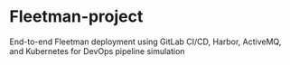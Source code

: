 # Fleetman-project
End-to-end Fleetman deployment using GitLab CI/CD, Harbor, ActiveMQ, and Kubernetes for DevOps pipeline simulation
